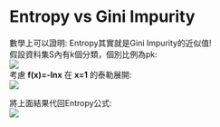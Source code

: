 # Entropy vs Gini Impurity  
數學上可以證明: Entropy其實就是Gini Impurity的近似值!  
假設資料集S內有k個分類，個別比例為pk:  
<img src="https://latex.codecogs.com/png.image?\dpi{110}H(S)=\sum_{i=1}^{k}-p_i*ln(p_i)&space;\\Gini(S)=&space;\sum_{i=1}^{k}&space;p_i*(1-p_i)"  />  
考慮 **f(x)=-lnx** 在 **x=1** 的泰勒展開:  
<img src="https://latex.codecogs.com/png.image?\dpi{110}f(x)=f(1)&plus;f'(1)(x-1)&plus;O(\bullet&space;)\cong&space;0&plus;(-1)(x-1)=1-x"  />  

將上面結果代回Entropy公式:  
<img src="https://latex.codecogs.com/png.image?\dpi{110}H(S)=\sum_{i=1}^{k}-p_i*ln(p_i)=\sum_{i=1}^{k}p_i*ln(-p_i)\approx&space;\sum_{i=1}^{k}p_i*(1-p_i)&space;=&space;Gini(S)" />  
